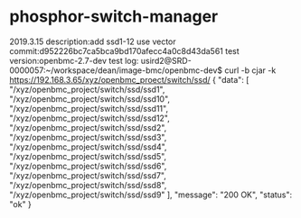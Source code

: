# phosphor-switch-manager
2019.3.15
description:add ssd1-12 use vector
commit:d952226bc7ca5bca9bd170afecc4a0c8d43da561
test version:openbmc-2.7-dev
test log:
usird2@SRD-0000057:~/workspace/dean/image-bmc/openbmc-dev$ curl -b cjar -k https://192.168.3.65/xyz/openbmc_proect/switch/ssd/
{
  "data": [
    "/xyz/openbmc_project/switch/ssd/ssd1",
    "/xyz/openbmc_project/switch/ssd/ssd10",
    "/xyz/openbmc_project/switch/ssd/ssd11",
    "/xyz/openbmc_project/switch/ssd/ssd12",
    "/xyz/openbmc_project/switch/ssd/ssd2",
    "/xyz/openbmc_project/switch/ssd/ssd3",
    "/xyz/openbmc_project/switch/ssd/ssd4",
    "/xyz/openbmc_project/switch/ssd/ssd5",
    "/xyz/openbmc_project/switch/ssd/ssd6",
    "/xyz/openbmc_project/switch/ssd/ssd7",
    "/xyz/openbmc_project/switch/ssd/ssd8",
    "/xyz/openbmc_project/switch/ssd/ssd9"
  ],
  "message": "200 OK",
  "status": "ok"
}




